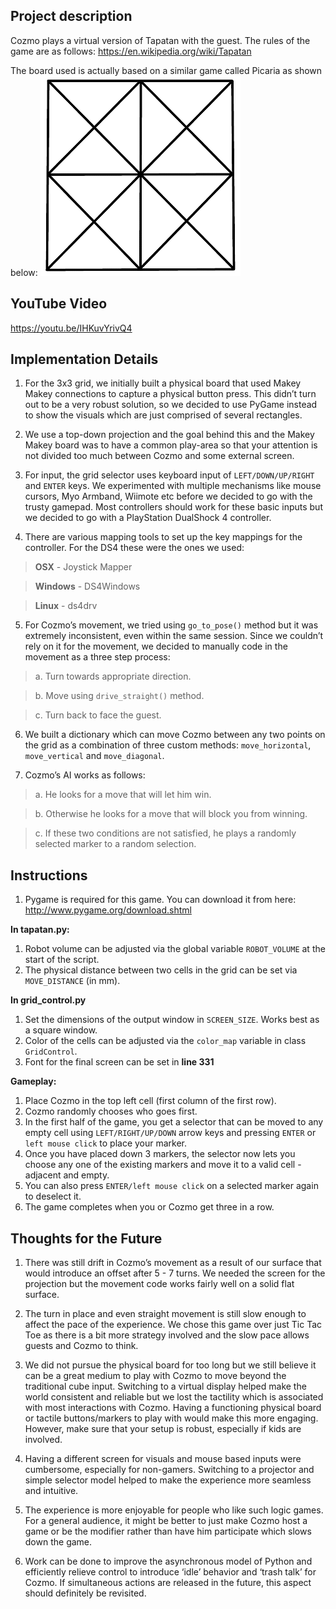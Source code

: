 ## Project description

Cozmo plays a virtual version of Tapatan with the guest. The rules of the game are as follows: https://en.wikipedia.org/wiki/Tapatan

The board used is actually based on a similar game called Picaria as shown below:
![Game Grid](/tapatan/readme_img/grid.png?raw=true "Game Grid")

## YouTube Video

https://youtu.be/IHKuvYrivQ4

## Implementation Details

1. For the 3x3 grid, we initially built a physical board that used Makey Makey connections to capture a physical button press. This didn’t turn out to be a very robust solution, so we decided to use PyGame instead to show the visuals which are just comprised of several rectangles.

2. We use a top-down projection and the goal behind this and the Makey Makey board was to have a common play-area so that your attention is not divided too much between Cozmo and some external screen.

3. For input, the grid selector uses keyboard input of `LEFT/DOWN/UP/RIGHT` and `ENTER` keys. We experimented with multiple mechanisms like mouse cursors, Myo Armband, Wiimote etc before we decided to go with the trusty gamepad. Most controllers should work for these basic inputs but we decided to go with a PlayStation DualShock 4 controller.

4. There are various mapping tools to set up the key mappings for the controller. For the DS4 these were the ones we used:
  > **OSX** - Joystick Mapper
  
  > **Windows** - DS4Windows
  
  > **Linux** - ds4drv

5. For Cozmo’s movement, we tried using `go_to_pose()` method but it was extremely inconsistent, even within the same session. Since we couldn’t rely on it for the movement, we decided to manually code in the movement as a three step process:
  >a. Turn towards appropriate direction.
  
  >b. Move using `drive_straight()` method.
  
  >c. Turn back to face the guest.

6. We built a dictionary which can move Cozmo between any two points on the grid as a combination of three custom methods: `move_horizontal`, `move_vertical` and `move_diagonal`.

7. Cozmo’s AI works as follows:
  > a. He looks for a move that will let him win.
  
  > b. Otherwise he looks for a move that will block you from winning.
  
  > c. If these two conditions are not satisfied, he plays a randomly selected marker to a random selection.

## Instructions

1. Pygame is required for this game. You can download it from here: http://www.pygame.org/download.shtml

**In tapatan.py:**

1. Robot volume can be adjusted via the global variable `ROBOT_VOLUME` at the start of the script.
2. The physical distance between two cells in the grid can be set via `MOVE_DISTANCE` (in mm).

**In grid_control.py**

1. Set the dimensions of the output window in `SCREEN_SIZE`. Works best as a square window.
2. Color of the cells can be adjusted via the `color_map` variable in class `GridControl`.
3. Font for the final screen can be set in **line 331**

**Gameplay:**

1. Place Cozmo in the top left cell (first column of the first row).
2. Cozmo randomly chooses who goes first.
3. In the first half of the game, you get a selector that can be moved to any empty cell using `LEFT/RIGHT/UP/DOWN` arrow keys and pressing `ENTER` or `left mouse click` to place your marker.
4. Once you have placed down 3 markers, the selector now lets you choose any one of the existing markers and move it to a valid cell - adjacent and empty.
5. You can also press `ENTER/left mouse click` on a selected marker again to deselect it.
6. The game completes when you or Cozmo get three in a row.

## Thoughts for the Future

1. There was still drift in Cozmo’s movement as a result of our surface that would introduce an offset after 5 - 7 turns. We needed the screen for the projection but the movement code works fairly well on a solid flat surface.

2. The turn in place and even straight movement is still slow enough to affect the pace of the experience. We chose this game over just Tic Tac Toe as there is a bit more strategy involved and the slow pace allows guests and Cozmo to think.

3. We did not pursue the physical board for too long but we still believe it can be a great medium to play with Cozmo to move beyond the traditional cube input. Switching to a virtual display helped make the world consistent and reliable but we lost the tactility which is associated with most interactions with Cozmo. Having a functioning physical board or tactile buttons/markers to play with would make this more engaging. However, make sure that your setup is robust, especially if kids are involved.

4. Having a different screen for visuals and mouse based inputs were cumbersome, especially for non-gamers. Switching to a projector and simple selector model helped to make the experience more seamless and intuitive.

5. The experience is more enjoyable for people who like such logic games. For a general audience, it might be better to just make Cozmo host a game or be the modifier rather than have him participate which slows down the game.

6. Work can be done to improve the asynchronous model of Python and efficiently relieve control to introduce ‘idle’ behavior and ‘trash talk’ for Cozmo. If simultaneous actions are released in the future, this aspect should definitely be revisited.
